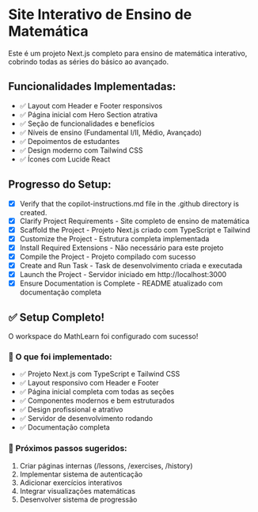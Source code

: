 # Site Interativo de Ensino de Matemática

Este é um projeto Next.js completo para ensino de matemática interativo, cobrindo todas as séries do básico ao avançado.

## Funcionalidades Implementadas:
- ✅ Layout com Header e Footer responsivos
- ✅ Página inicial com Hero Section atrativa
- ✅ Seção de funcionalidades e benefícios
- ✅ Níveis de ensino (Fundamental I/II, Médio, Avançado)
- ✅ Depoimentos de estudantes
- ✅ Design moderno com Tailwind CSS
- ✅ Ícones com Lucide React

## Progresso do Setup:
- [x] Verify that the copilot-instructions.md file in the .github directory is created.
- [x] Clarify Project Requirements - Site completo de ensino de matemática
- [x] Scaffold the Project - Projeto Next.js criado com TypeScript e Tailwind
- [x] Customize the Project - Estrutura completa implementada
- [x] Install Required Extensions - Não necessário para este projeto
- [x] Compile the Project - Projeto compilado com sucesso
- [x] Create and Run Task - Task de desenvolvimento criada e executada
- [x] Launch the Project - Servidor iniciado em http://localhost:3000
- [x] Ensure Documentation is Complete - README atualizado com documentação completa

## ✅ Setup Completo!

O workspace do MathLearn foi configurado com sucesso! 

### 🎯 O que foi implementado:
- ✅ Projeto Next.js com TypeScript e Tailwind CSS
- ✅ Layout responsivo com Header e Footer
- ✅ Página inicial completa com todas as seções
- ✅ Componentes modernos e bem estruturados
- ✅ Design profissional e atrativo
- ✅ Servidor de desenvolvimento rodando
- ✅ Documentação completa

### 🚀 Próximos passos sugeridos:
1. Criar páginas internas (/lessons, /exercises, /history)
2. Implementar sistema de autenticação
3. Adicionar exercícios interativos
4. Integrar visualizações matemáticas
5. Desenvolver sistema de progressão
